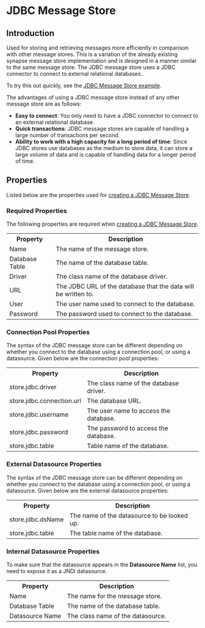 # JDBC Message Store
## Introduction
Used for storing and retrieving messages more efficiently in comparison with other message stores. This is a variation of the already existing synapse message store implementation and is designed in a manner similar to the same message store. The JDBC message store uses a JDBC connector to connect to external relational databases.

To try this out quickly, see the [JDBC Message Store example]({{base_path}}/learn/examples/message-store-processor-examples/using-jdbc-message-store/).

The advantages of using a JDBC message store instead of any other message store are as follows:
<ul>
  <li>
    <b>Easy to connect</b>: You only need to have a JDBC connector to connect to an external relational database.
  </li>
  <li>
    <b>Quick transactions</b>: JDBC message stores are capable of handling a large number of transactions per second.
  </li>
  <li>
    <b>Ability to work with a high capacity for a long period of time</b>: Since JDBC stores use databases as the medium to store data, it can store a large volume of data and is capable of handling data for a longer period of time.
  </li>
</ul>

## Properties

Listed below are the properties used for [creating a JDBC Message Store]({{base_path}}/develop/creating-artifacts/creating-a-message-store/).

### Required Properties

The following properties are required when [creating a JDBC Message Store]({{base_path}}/develop/creating-artifacts/creating-a-message-store/).

<table>
  <tr>
    <th>Property</th>
    <th>Description</th>
  </tr>
  <tr>
    <td>Name</td>
    <td>
      The name of the message store.
    </td>
  </tr>
  <tr>
    <td>Database Table</td>
    <td>
      The name of the database table.
    </td>
  </tr>
  <tr>
    <td>Driver</td>
    <td>
      The class name of the database driver.
    </td>
  </tr>
  <tr>
    <td>URL</td>
    <td>
      The JDBC URL of the database that the data will be written to.
    </td>
  </tr>
  <tr>
    <td>User</td>
    <td>
      The user name used to connect to the database.
    </td>
  </tr>
  <tr>
    <td>Password</td>
    <td>
      The password used to connect to the database.
    </td>
  </tr>
</table>

### Connection Pool Properties

The syntax of the JDBC message store can be different depending on whether you connect to the database using a connection pool, or using a datasource. Given below are the connection pool properties:

<table>
  <tr>
    <th>Property</th>
    <th>Description</th>
  </tr>
  <tr>
    <td>store.jdbc.driver </td>
    <td>
      The class name of the database driver.
    </td>
  </tr>
  <tr>
    <td>store.jdbc.connection.url</td>
    <td>
      The database URL.
    </td>
  </tr>
  <tr>
    <td>store.jdbc.username </td>
    <td>
      The user name to access the database.
    </td>
  </tr>
  <tr>
    <td>store.jdbc.password</td>
    <td>
      The password to access the database.
    </td>
  </tr>
  <tr>
    <td>store.jdbc.table  </td>
    <td>
      Table name of the database.
    </td>
  </tr>
</table>

### External Datasource Properties

The syntax of the JDBC message store can be different depending on whether you connect to the database using a connection pool, or using a datasource. Given below are the external datasource properties:

<table>
  <tr>
    <th>Property</th>
    <th>Description</th>
  </tr>
  <tr>
    <td>store.jdbc.dsName</td>
    <td>
      The name of the datasource to be looked up.
    </td>
  </tr>
  <tr>
    <td>store.jdbc.table</td>
    <td>
      The table name of the database.
    </td>
  </tr>
</table>

### Internal Datasource Properties

To make sure that the datasource appears in the **Datasource Name** list, you need to expose it as a JNDI datasource.

<table>
  <tr>
    <th>Property</th>
    <th>Description</th>
  </tr>
  <tr>
    <td>Name</td>
    <td>The name for the message store.</td>
  </tr>
  <tr>
    <td>Database Table</td>
    <td>
      The name of the database table.
    </td>
  </tr>
  <tr>
    <td>Datasource Name</td>
    <td>
      The class name of the datasource.
    </td>
  </tr>
</table>